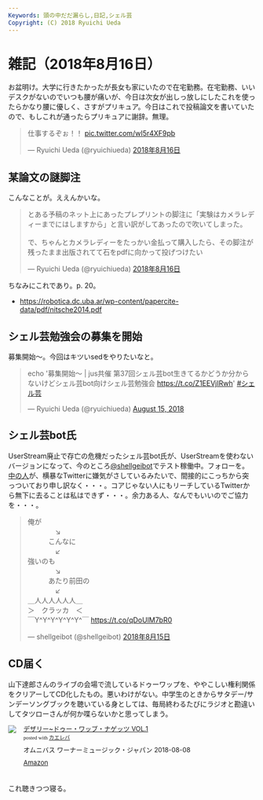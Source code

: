 ```yaml
---
Keywords: 頭の中だだ漏らし,日記,シェル芸
Copyright: (C) 2018 Ryuichi Ueda
---
```


# 雑記（2018年8月16日）

お盆明け。大学に行きたかったが長女も家にいたので在宅勤務。在宅勤務、いいデスクがないのでいつも腰が痛いが、今日は次女が出しっ放しにしたこれを使ったらかなり腰に優しく、さすがプリキュア。今日はこれで投稿論文を書いていたので、もしこれが通ったらプリキュアに謝辞。無理。

<blockquote class="twitter-tweet" data-lang="ja"><p lang="ja" dir="ltr">仕事するぞぉ！！ <a href="https://t.co/wI5r4XF9pb">pic.twitter.com/wI5r4XF9pb</a></p>&mdash; Ryuichi Ueda (@ryuichiueda) <a href="https://twitter.com/ryuichiueda/status/1029882150915461122?ref_src=twsrc%5Etfw">2018年8月16日</a></blockquote>
<script async src="https://platform.twitter.com/widgets.js" charset="utf-8"></script>


## 某論文の謎脚注

こんなことが。ええんかいな。

<blockquote class="twitter-tweet" data-lang="ja"><p lang="ja" dir="ltr">とある予稿のネット上にあったプレプリントの脚注に「実験はカメラレディーまでにはしますから」と言い訳がしてあったので吹いてしまった。<br><br>で、ちゃんとカメラレディーをたっかい金払って購入したら、その脚注が残ったまま出版されてて石をpdfに向かって投げつけたい</p>&mdash; Ryuichi Ueda (@ryuichiueda) <a href="https://twitter.com/ryuichiueda/status/1030006931174318080?ref_src=twsrc%5Etfw">2018年8月16日</a></blockquote>

ちなみにこれであり。p. 20。

* https://robotica.dc.uba.ar/wp-content/papercite-data/pdf/nitsche2014.pdf

## シェル芸勉強会の募集を開始

募集開始〜。今回はキツいsedをやりたいなと。

<blockquote class="twitter-tweet" data-partner="tweetdeck"><p lang="ja" dir="ltr">echo &#39;募集開始〜 | jus共催 第37回シェル芸bot生きてるかどうか分からないけどシェル芸bot向けシェル芸勉強会 <a href="https://t.co/Z1EEVjIRwh">https://t.co/Z1EEVjIRwh</a>&#39; <a href="https://twitter.com/hashtag/%E3%82%B7%E3%82%A7%E3%83%AB%E8%8A%B8?src=hash&amp;ref_src=twsrc%5Etfw">#シェル芸</a></p>&mdash; Ryuichi Ueda (@ryuichiueda) <a href="https://twitter.com/ryuichiueda/status/1029596069733122048?ref_src=twsrc%5Etfw">August 15, 2018</a></blockquote>


## シェル芸bot氏

UserStream廃止で存亡の危機だったシェル芸bot氏が、UserStreamを使わないバージョンになって、今のところ[@shellgeibot](https://twitter.com/shellgeibot)でテスト稼働中。フォローを。[中の人](https://twitter.com/theoldmoon0602)が、横暴なTwitterに嫌気がさしているみたいで、間接的にこっちから突っついており申し訳なく・・・。コアじゃない人にもリーチしているTwitterから無下に去ることは私はできず・・・。余力ある人、なんでもいいのでご協力を・・・。

<blockquote class="twitter-tweet" data-lang="ja"><p lang="ja" dir="ltr">俺が<br>　　　　↘<br>　　　こんなに<br>　　　　↙<br>強いのも<br>　　　　↘<br>　　　あたり前田の<br>　　　　↙<br>＿人人人人人人＿<br>＞　クラッカ　＜<br>￣Y^Y^Y^Y^Y^Y^￣ <a href="https://t.co/qDoUlM7bR0">https://t.co/qDoUlM7bR0</a></p>&mdash; shellgeibot (@shellgeibot) <a href="https://twitter.com/shellgeibot/status/1029735644145143808?ref_src=twsrc%5Etfw">2018年8月15日</a></blockquote>


## CD届く

山下達郎さんのライブの会場で流しているドゥーワップを、ややこしい権利関係をクリアーしてCD化したもの。悪いわけがない。中学生のときからサタデー/サンデーソングブックを聴いている身としては、毎局終わるたびにラジオと勘違いしてタツローさんが何か喋らないかと思ってしまう。

<div class="kaerebalink-box" style="text-align:left;padding-bottom:20px;font-size:small;zoom: 1;overflow: hidden;"><div class="kaerebalink-image" style="float:left;margin:0 15px 10px 0;"><a href="https://www.amazon.co.jp/exec/obidos/ASIN/B07C5GZHLX/ryuichiueda-22/" target="_blank" ><img src="https://images-fe.ssl-images-amazon.com/images/I/51HYghBuvRL._SL160_.jpg" style="border: none;" /></a></div><div class="kaerebalink-info" style="line-height:120%;zoom: 1;overflow: hidden;"><div class="kaerebalink-name" style="margin-bottom:10px;line-height:120%"><a href="https://www.amazon.co.jp/exec/obidos/ASIN/B07C5GZHLX/ryuichiueda-22/" target="_blank" >デザリー~ドゥー・ワップ・ナゲッツ VOL.1</a><div class="kaerebalink-powered-date" style="font-size:8pt;margin-top:5px;font-family:verdana;line-height:120%">posted with <a href="https://kaereba.com" rel="nofollow" target="_blank">カエレバ</a></div></div><div class="kaerebalink-detail" style="margin-bottom:5px;">オムニバス ワーナーミュージック・ジャパン 2018-08-08    </div><div class="kaerebalink-link1" style="margin-top:10px;"><div class="shoplinkamazon" style="display:inline;margin-right:5px"><a href="https://www.amazon.co.jp/gp/search?keywords=%E3%83%89%E3%82%A5%E3%83%BC%E3%82%A2%E3%83%83%E3%83%97%E3%83%8A%E3%82%B2%E3%83%83%E3%83%84&__mk_ja_JP=%E3%82%AB%E3%82%BF%E3%82%AB%E3%83%8A&tag=ryuichiueda-22" target="_blank" >Amazon</a></div></div></div><div class="booklink-footer" style="clear: left"></div></div>


これ聴きつつ寝る。
